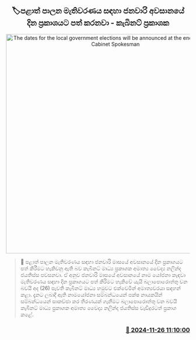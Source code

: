 <p align='center'><b><h2 align='center' title='The dates for the local government elections will be announced at the end of January - Cabinet Spokesman'>🏷පළාත් පාලන මැතිවරණය සඳහා ජනවාරි අවසානයේ දින ප්‍රකාශයට පත් කරනවා - කැබිනට් ප්‍රකාශක </h2></b></p>
<p align='center'><img src='https://helakuru.sgp1.cdn.digitaloceanspaces.com/esana/images/lib/nalinda-jayathissa-cabinet-tt.jpg' width='600' alt='The dates for the local government elections will be announced at the end of January - Cabinet Spokesman'></p>

>📝 පළාත් පාලන මැතිවරණය සඳහා ජනවාරි මාසයේ අවසානයේ දින ප්‍රකාශයට පත් කිරීමට හැකිවනු ඇති බව කැබිනට් මාධ්‍ය ප්‍රකාශක අමාත්‍ය වෛද්‍ය නලින්ද ජයතිස්ස පවසනවා.
ඒ අනුව ජනවාරි මාසයේ අවසානයේ නාම යෝජනා කැඳවා මැතිවරණය සඳහා දින ප්‍රකාශයට පත් කිරිමට හැකිවේ යැයි බලාපොරොත්තු වන බවයි අද (26) පැවති කැබිනට් මාධ්‍ය හමුවට එක්වෙමින් අමාත්‍යවරයා සඳහන් කළා.
දැනට ලබාදී ඇති නාමයෝජනා සම්බන්ධයෙන් පක්ෂ නායකයින් සම්බන්ධයෙන් සාකච්ඡා කර තීරණයක් ගැනීමට බලාපොරොත්තු වන බවයි කැබිනට් මාධ්‍ය ප්‍රකාශක අමාත්‍ය වෛද්‍ය නලින්ද ජයතිස්ස වැඩිදුරටත් ප්‍රකාශ කළේ.


<h3 align='right'><a href='https://www.helakuru.lk/esana/p/105447/'>📅 2024-11-26 11:10:00</a></h3>
